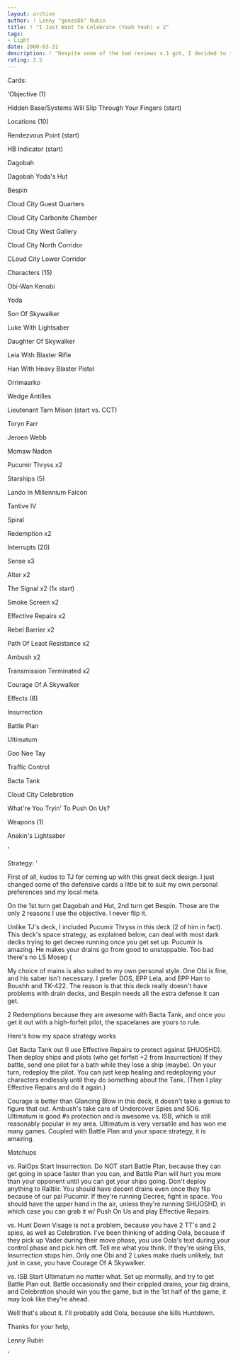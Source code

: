 ```yaml
---
layout: archive
author: ! Lenny "gonzo86" Rubin
title: ! "I Just Want To Celebrate (Yeah Yeah) v 2"
tags:
- Light
date: 2000-03-31
description: ! "Despite some of the bad reviews v.1 got, I decided to take a variation of it to states, and woohoo, it went undefeated Now if I could just win with my dark deck..."
rating: 3.5
---
```

Cards: 

'Objective (1)

Hidden Base/Systems Will Slip Through Your Fingers (start)


Locations (10)

Rendezvous Point (start)

HB Indicator (start)

Dagobah

Dagobah Yoda's Hut

Bespin

Cloud City Guest Quarters

Cloud City Carbonite Chamber

Cloud City West Gallery

Cloud City North Corridor

CLoud City Lower Corridor


Characters (15)

Obi-Wan Kenobi

Yoda

Son Of Skywalker

Luke With Lightsaber

Daughter Of Skywalker

Leia With Blaster Rifle

Han With Heavy Blaster Pistol

Orrimaarko

Wedge Antilles

Lieutenant Tarn Mison (start vs. CCT)

Toryn Farr

Jeroen Webb

Momaw Nadon

Pucumir Thryss x2


Starships (5)

Lando In Millennium Falcon

Tantive IV

Spiral

Redemption x2


Interrupts (20)

Sense x3

Alter x2

The Signal x2 (1x start)

Smoke Screen x2

Effective Repairs x2

Rebel Barrier x2

Path Of Least Resistance x2

Ambush x2

Transmission Terminated x2

Courage Of A Skywalker


Effects (8)

Insurrection

Battle Plan

Ultimatum

Goo Nee Tay

Traffic Control

Bacta Tank

Cloud City Celebration

What're You Tryin' To Push On Us?


Weapons (1)

Anakin's Lightsaber


'

Strategy: '

First of all, kudos to TJ for coming up with this great deck design. I just changed some of the defensive cards a little bit to suit my own personal preferences and my local meta. 


On the 1st turn get Dagobah and Hut, 2nd turn get Bespin. Those are the only 2 reasons I use the objective. I never flip it. 

Unlike TJ's deck, I included Pucumir Thryss in this deck (2 of him in fact). This deck's space strategy, as explained below, can deal with most dark decks trying to get decree running once you get set up. Pucumir is amazing. He makes your drains go from good to unstoppable. Too bad there's no LS Mosep ( 

My choice of mains is also suited to my own personal style. One Obi is fine, and his saber isn't necessary. I prefer DOS, EPP Leia, and EPP Han to Boushh and TK-422. The reason is that this deck really doesn't have problems with drain decks, and Bespin needs all the estra defense it can get. 

2 Redemptions because they are awesome with Bacta Tank, and once you get it out with a high-forfeit pilot, the spacelanes are yours to rule. 

Here's how my space strategy works

Get Bacta Tank out (I use Effective Repairs to protect against SHUOSHD). Then deploy ships and pilots (who get forfeit +2 from Insurrection) If they battle, send one pilot for a bath while they lose a ship (maybe). On your turn, redeploy the pilot. You can just keep healing and redeploying your characters endlessly until they do something about the Tank. (Then I play Effective Repairs and do it again.)

Courage is better than Glancing Blow in this deck, it doesn't take a genius to figure that out. Ambush's take care of Undercover Spies and 5D6. Ultimatum is good #s protection and is awesome vs. ISB, which is still reasonably popular in my area. Ultimatum is very versatile and has won me many games. Coupled with Battle Plan and your space strategy, it is amazing.


Matchups


vs. RalOps Start Insurrection. Do NOT start Battle Plan, because they can get going in space faster than you can, and Battle Plan will hurt you more than your opponent until you can get your ships going. Don't deploy anything to Ralltiir. You should have decent drains even once they flip because of our pal Pucumir. If they're running Decree, fight in space. You should have the upper hand in the air, unless they're running SHUOSHD, in which case you can grab it w/ Push On Us and play Effective Repairs. 


vs. Hunt Down Visage is not a problem, because you have 2 TT's and 2 spies, as well as Celebration. I've been thinking of adding Oola, because if they pick up Vader during their move phase, you use Oola's text during your control phase and pick him off. Tell me what you think. If they're using Elis, Insurrection stops him. Only one Obi and 2 Lukes make duels unlikely, but just in case, you have Courage Of A Skywalker.


vs. ISB Start Ultimatum no matter what. Set up mormally, and try to get Battle Plan out. Battle occasionally and their crippled drains, your big drains, and Celebration should win you the game, but in the 1st half of the game, it may look like they're ahead. 


Well that's about it. I'll probably add Oola, because she kills Huntdown. 

Thanks for your help,

Lenny Rubin




'